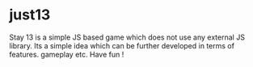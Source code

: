 just13
======

Stay 13 is a simple JS based game which does not use any external JS library. Its a simple idea which can be further developed in terms of features. gameplay etc. Have fun !